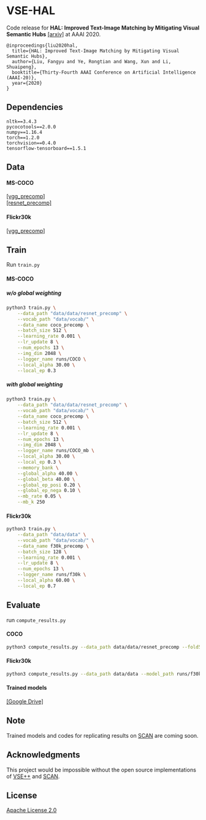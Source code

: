 # VSE-HAL
Code release for **HAL: Improved Text-Image Matching by Mitigating Visual Semantic Hubs** [\[arxiv\]](https://arxiv.org/pdf/1911.10097v1.pdf) at AAAI 2020.

```
@inproceedings{liu2020hal,
  title={HAL: Improved Text-Image Matching by Mitigating Visual Semantic Hubs},
  author={Liu, Fangyu and Ye, Rongtian and Wang, Xun and Li, Shuaipeng},
  booktitle={Thirty-Fourth AAAI Conference on Artificial Intelligence (AAAI-20)},
  year={2020}
}
```

## Dependencies
```
nltk==3.4.3
pycocotools==2.0.0
numpy==1.16.4
torch==1.2.0
torchvision==0.4.0
tensorflow-tensorboard==1.5.1
```

## Data
#### MS-COCO
[\[vgg_precomp\]](https://cs.stanford.edu/people/karpathy/deepimagesent/coco.zip) <br>
[\[resnet_precomp\]](https://drive.google.com/uc?id=1vtUijEbXpVzNt6HjC6ph8ZzMHRRNms5j&export=download)

#### Flickr30k
[\[vgg_precomp\]](http://www.cs.toronto.edu/~faghri/vsepp/data.tar)

## Train

Run `train.py`

#### MS-COCO

##### w/o global weighting

```bash
python3 train.py \
	--data_path "data/data/resnet_precomp" \
	--vocab_path "data/vocab/" \
	--data_name coco_precomp \
	--batch_size 512 \
	--learning_rate 0.001 \
	--lr_update 8 \
	--num_epochs 13 \
	--img_dim 2048 \
	--logger_name runs/COCO \
	--local_alpha 30.00 \
	--local_ep 0.3
```

##### with global weighting

```bash
python3 train.py \
	--data_path "data/data/resnet_precomp" \
	--vocab_path "data/vocab/" \
	--data_name coco_precomp \
	--batch_size 512 \
	--learning_rate 0.001 \
	--lr_update 8 \
	--num_epochs 13 \
	--img_dim 2048 \
	--logger_name runs/COCO_mb \
	--local_alpha 30.00 \
	--local_ep 0.3 \
	--memory_bank \
	--global_alpha 40.00 \
	--global_beta 40.00 \
	--global_ep_posi 0.20 \
	--global_ep_nega 0.10 \
 	--mb_rate 0.05 \
	--mb_k 250
```

#### Flickr30k

```bash
python3 train.py \
	--data_path "data/data" \
	--vocab_path "data/vocab/" \
	--data_name f30k_precomp \
	--batch_size 128 \
	--learning_rate 0.001 \
	--lr_update 8 \
	--num_epochs 13 \
	--logger_name runs/f30k \
	--local_alpha 60.00 \
	--local_ep 0.7
```

## Evaluate

run `compute_results.py`

#### COCO

```bash
python3 compute_results.py --data_path data/data/resnet_precomp --fold5 --model_path runs/COCO/model_best.pth.tar
```

#### Flickr30k

```bash
python3 compute_results.py --data_path data/data --model_path runs/f30k/model_best.pth.tar
```
#### Trained models
[\[Google Drive\]](https://drive.google.com/drive/folders/1H_EVBFxpYKObNo_CjV0pTaB24A1jWsSF)

## Note
Trained models and codes for replicating results on [SCAN](https://github.com/kuanghuei/SCAN) are coming soon.

## Acknowledgments
This project would be impossible without the open source implementations of [VSE++](https://github.com/fartashf/vsepp) and [SCAN](https://github.com/kuanghuei/SCAN).

## License
[Apache License 2.0](http://www.apache.org/licenses/LICENSE-2.0)
